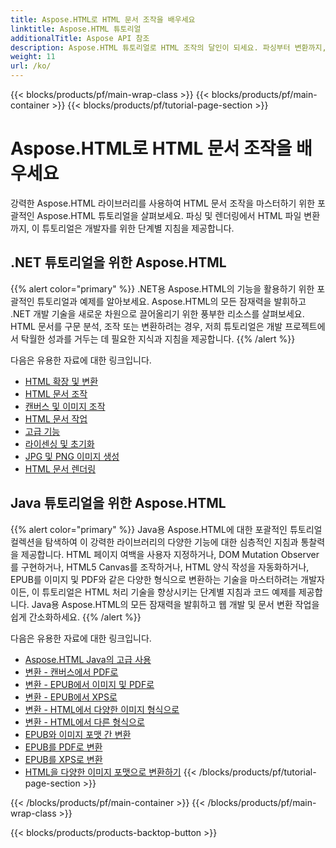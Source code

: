 ```yaml
---
title: Aspose.HTML로 HTML 문서 조작을 배우세요
linktitle: Aspose.HTML 튜토리얼
additionalTitle: Aspose API 참조
description: Aspose.HTML 튜토리얼로 HTML 조작의 달인이 되세요. 파싱부터 변환까지, 개발자를 위한 단계별 가이드입니다.
weight: 11
url: /ko/
---
```


{{< blocks/products/pf/main-wrap-class >}}
{{< blocks/products/pf/main-container >}}
{{< blocks/products/pf/tutorial-page-section >}}

# Aspose.HTML로 HTML 문서 조작을 배우세요


강력한 Aspose.HTML 라이브러리를 사용하여 HTML 문서 조작을 마스터하기 위한 포괄적인 Aspose.HTML 튜토리얼을 살펴보세요. 파싱 및 렌더링에서 HTML 파일 변환까지, 이 튜토리얼은 개발자를 위한 단계별 지침을 제공합니다.

## .NET 튜토리얼을 위한 Aspose.HTML
{{% alert color="primary" %}}
.NET용 Aspose.HTML의 기능을 활용하기 위한 포괄적인 튜토리얼과 예제를 알아보세요. Aspose.HTML의 모든 잠재력을 발휘하고 .NET 개발 기술을 새로운 차원으로 끌어올리기 위한 풍부한 리소스를 살펴보세요. HTML 문서를 구문 분석, 조작 또는 변환하려는 경우, 저희 튜토리얼은 개발 프로젝트에서 탁월한 성과를 거두는 데 필요한 지식과 지침을 제공합니다. 
{{% /alert %}}

다음은 유용한 자료에 대한 링크입니다.
 
- [HTML 확장 및 변환](./net/html-extensions-and-conversions/)
- [HTML 문서 조작](./net/html-document-manipulation/)
- [캔버스 및 이미지 조작](./net/canvas-and-image-manipulation/)
- [HTML 문서 작업](./net/working-with-html-documents/)
- [고급 기능](./net/advanced-features/)
- [라이센싱 및 초기화](./net/licensing-and-initialization/)
- [JPG 및 PNG 이미지 생성](./net/generate-jpg-and-png-images/)
- [HTML 문서 렌더링](./net/rendering-html-documents/)

## Java 튜토리얼을 위한 Aspose.HTML
{{% alert color="primary" %}}
Java용 Aspose.HTML에 대한 포괄적인 튜토리얼 컬렉션을 탐색하여 이 강력한 라이브러리의 다양한 기능에 대한 심층적인 지침과 통찰력을 제공합니다. HTML 페이지 여백을 사용자 지정하거나, DOM Mutation Observer를 구현하거나, HTML5 Canvas를 조작하거나, HTML 양식 작성을 자동화하거나, EPUB를 이미지 및 PDF와 같은 다양한 형식으로 변환하는 기술을 마스터하려는 개발자이든, 이 튜토리얼은 HTML 처리 기술을 향상시키는 단계별 지침과 코드 예제를 제공합니다. Java용 Aspose.HTML의 모든 잠재력을 발휘하고 웹 개발 및 문서 변환 작업을 쉽게 간소화하세요. 
{{% /alert %}}

다음은 유용한 자료에 대한 링크입니다.
 
- [Aspose.HTML Java의 고급 사용](./java/advanced-usage/)
- [변환 - 캔버스에서 PDF로](./java/conversion-canvas-to-pdf/)
- [변환 - EPUB에서 이미지 및 PDF로](./java/conversion-epub-to-image-and-pdf/)
- [변환 - EPUB에서 XPS로](./java/conversion-epub-to-xps/)
- [변환 - HTML에서 다양한 이미지 형식으로](./java/conversion-html-to-various-image-formats/)
- [변환 - HTML에서 다른 형식으로](./java/conversion-html-to-other-formats/)
- [EPUB와 이미지 포맷 간 변환](./java/converting-between-epub-and-image-formats/)
- [EPUB를 PDF로 변환](./java/converting-epub-to-pdf/)
- [EPUB를 XPS로 변환](./java/converting-epub-to-xps/)
- [HTML을 다양한 이미지 포맷으로 변환하기](./java/converting-html-to-various-image-formats/)
{{< /blocks/products/pf/tutorial-page-section >}}

{{< /blocks/products/pf/main-container >}}
{{< /blocks/products/pf/main-wrap-class >}}

{{< blocks/products/products-backtop-button >}}
